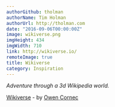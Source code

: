 ```yaml
---
authorGithub: tholman
authorName: Tim Holman
authorUrl: http://tholman.com
date: "2016-09-06T00:00:00Z"
image: wikiverse.png
imgHeight: 434
imgWidth: 710
link: http://wikiverse.io/
remoteImage: true
title: Wikiverse
category: Inspiration
---
```


_Adventure through a 3d Wikipedia world._

[Wikiverse](http://wikiverse.io/) - by [Owen Cornec](http://byowen.com/)
